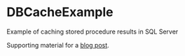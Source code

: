 # DBCacheExample
Example of caching stored procedure results in SQL Server

Supporting material for a [blog post](https://github.com/taddison/DBCacheExample.git).